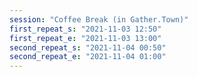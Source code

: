 ```yaml
---
session: "Coffee Break (in Gather.Town)"
first_repeat_s: "2021-11-03 12:50" 
first_repeat_e: "2021-11-03 13:00" 
second_repeat_s: "2021-11-04 00:50" 
second_repeat_e: "2021-11-04 01:00" 
---
```

